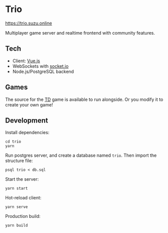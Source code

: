 # Trio

https://trio.suzu.online

Multiplayer game server and realtime frontend with community features.

## Tech

- Client: [Vue.js](https://vuejs.org)
- WebSockets with [socket.io](https://socket.io)
- Node.js/PostgreSQL backend

## Games

The source for the [TD](https://github.com/ky-is/td) game is available to run alongside. Or you modify it to create your own game!

## Development

Install dependencies:
```console
cd trio
yarn
```

Run postgres server, and create a database named `trio`. Then import the structure file:
```console
psql trio < db.sql
```

Start the server:
```console
yarn start
```

Hot-reload client:
```console
yarn serve
```

Production build:
```console
yarn build
```
